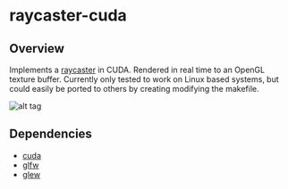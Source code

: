 # raycaster-cuda

## Overview

Implements a [raycaster](https://en.wikipedia.org/wiki/Ray_casting) in CUDA. Rendered in real time to an OpenGL texture buffer. Currently only tested to work on Linux based systems, but could easily be ported to others by creating modifying the makefile.

![alt tag](https://raw.githubusercontent.com/imalerich/raycaster-cuda/master/img/scrot.png)

## Dependencies

- [cuda](https://www.nvidia.com/object/cuda_home_new.html)
- [glfw](www.glfw.org)
- [glew](http://glew.sourceforge.net)
